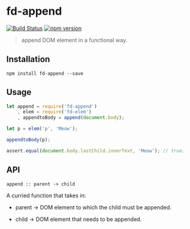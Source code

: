 # fd-append

[![Build Status](https://travis-ci.org/fp-dom/fd-append.svg)](https://travis-ci.org/fp-dom/fd-append) [![npm version](https://badge.fury.io/js/fd-append.svg)](http://badge.fury.io/js/fd-append)
> append DOM element in a functional way.


## Installation

`npm install fd-append --save`

## Usage

```js
let append = require('fd-append')
    , elem = require('fd-elem')
    , appendtoBody = append(document.body);

let p = elem('p', 'Meow');

appendtoBody(p);

assert.equal(document.body.lastChild.innerText, 'Meow'); // true.
```

## API

```
append :: parent -> child
```

A curried function that takes in:

* parent -> DOM element to which the child must be appended.

* child  -> DOM element that needs to be appended.



